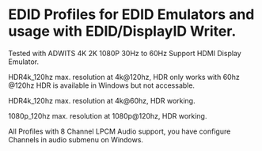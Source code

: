 # EDID Profiles for EDID Emulators and usage with EDID/DisplayID Writer.

Tested with ADWITS 4K 2K 1080P 30Hz to 60Hz Support HDMI Display Emulator.

HDR4k_120hz max. resolution at 4k@120hz, HDR only works with 60hz @120hz HDR is available in Windows but not accessable.

HDR4k_120hz max. resolution at 4k@60hz, HDR working.

1080p_120hz max. resolution at 1080p@120hz, HDR working.


All Profiles with 8 Channel LPCM Audio support, you have configure Channels in audio submenu on Windows.
